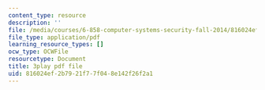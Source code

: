 ```yaml
---
content_type: resource
description: ''
file: /media/courses/6-858-computer-systems-security-fall-2014/816024ef2b7921f77f048e142f26f2a1_2PO8h1pVW50.pdf
file_type: application/pdf
learning_resource_types: []
ocw_type: OCWFile
resourcetype: Document
title: 3play pdf file
uid: 816024ef-2b79-21f7-7f04-8e142f26f2a1
---
```

